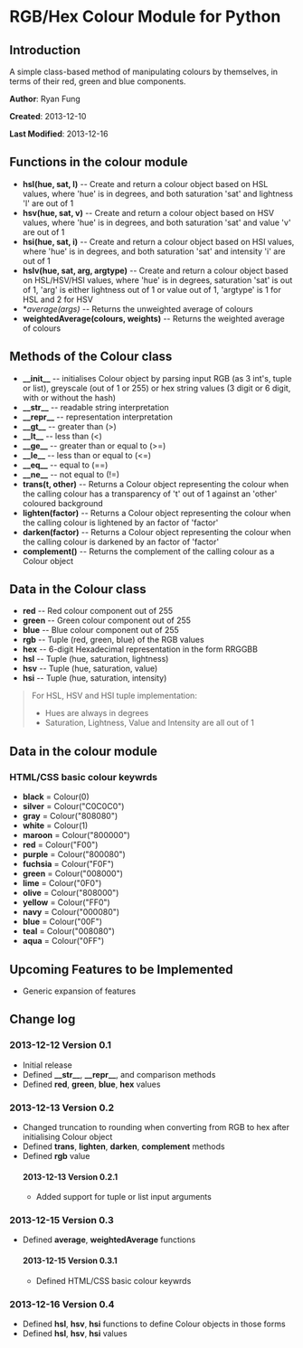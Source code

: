 RGB/Hex Colour Module for Python
================================

Introduction
------------

A simple class-based method of manipulating colours by themselves, in terms of their red, green and blue components.

**Author**: Ryan Fung

**Created**: 2013-12-10

**Last Modified**: 2013-12-16


Functions in the colour module
------------------------------
* **hsl(hue, sat, l)** -- Create and return a colour object based on HSL values, where 'hue' is in degrees, and both saturation 'sat' and lightness 'l' are out of 1
* **hsv(hue, sat, v)** -- Create and return a colour object based on HSV values, where 'hue' is in degrees, and both saturation 'sat' and value 'v' are out of 1
* **hsi(hue, sat, i)** -- Create and return a colour object based on HSI values, where 'hue' is in degrees, and both saturation 'sat' and intensity 'i' are out of 1
* **hslv(hue, sat, arg, argtype)** -- Create and return a colour object based on HSL/HSV/HSI values, where 'hue' is in degrees, saturation 'sat' is out of 1, 'arg' is either lightness out of 1 or value out of 1, 'argtype' is 1 for HSL and 2 for HSV
* **average(*args)** -- Returns the unweighted average of colours
* **weightedAverage(colours, weights)** -- Returns the weighted average of colours

Methods of the Colour class
---------------------------
* **\_\_init\_\_** -- initialises Colour object by parsing input RGB (as 3 int's, tuple or list), greyscale (out of 1 or 255) or hex string values (3 digit or 6 digit, with or without the hash)
* **\_\_str\_\_** -- readable string interpretation
* **\_\_repr\_\_** -- representation interpretation
* **\_\_gt\_\_** -- greater than (>)
* **\_\_lt\_\_** -- less than (<)
* **\_\_ge\_\_** -- greater than or equal to (>=)
* **\_\_le\_\_** -- less than or equal to (<=)
* **\_\_eq\_\_** -- equal to (==)
* **\_\_ne\_\_** -- not equal to (!=)
* **trans(t, other)** -- Returns a Colour object representing the colour when the calling colour has a transparency of 't' out of 1 against an 'other' coloured background
* **lighten(factor)** -- Returns a Colour object representing the colour when the calling colour is lightened by an factor of 'factor'
* **darken(factor)** -- Returns a Colour object representing the colour when the calling colour is darkened by an factor of 'factor'
* **complement()** -- Returns the complement of the calling colour as a Colour object

Data in the Colour class
------------------------
* **red** -- Red colour component out of 255
* **green** -- Green colour component out of 255
* **blue** -- Blue colour component out of 255
* **rgb** -- Tuple (red, green, blue) of the RGB values
* **hex** -- 6-digit Hexadecimal representation in the form RRGGBB
* **hsl** -- Tuple (hue, saturation, lightness)
* **hsv** -- Tuple (hue, saturation, value)
* **hsi** -- Tuple (hue, saturation, intensity)
> For HSL, HSV and HSI tuple implementation:
> * Hues are always in degrees
> * Saturation, Lightness, Value and Intensity are all out of 1

Data in the colour module
-------------------------
### HTML/CSS basic colour keywrds
* **black** = Colour(0)
* **silver** = Colour("C0C0C0")
* **gray** = Colour("808080")
* **white** = Colour(1)
* **maroon** = Colour("800000")
* **red** = Colour("F00")
* **purple** = Colour("800080")
* **fuchsia** = Colour("F0F")
* **green** = Colour("008000")
* **lime** = Colour("0F0")
* **olive** = Colour("808000")
* **yellow** = Colour("FF0")
* **navy** = Colour("000080")
* **blue** = Colour("00F")
* **teal** = Colour("008080")
* **aqua** = Colour("0FF")


Upcoming Features to be Implemented
-----------------------------------
* Generic expansion of features


Change log
----------
### 2013-12-12 Version 0.1
* Initial release
* Defined **\_\_str\_\_**, **\_\_repr\_\_**, and comparison methods
* Defined **red**, **green**, **blue**, **hex** values

### 2013-12-13 Version 0.2
* Changed truncation to rounding when converting from RGB to hex after initialising Colour object
* Defined **trans**, **lighten**, **darken**, **complement** methods
* Defined **rgb** value
	#### 2013-12-13 Version 0.2.1
	* Added support for tuple or list input arguments

### 2013-12-15 Version 0.3
* Defined **average**, **weightedAverage** functions
	#### 2013-12-15 Version 0.3.1
	* Defined HTML/CSS basic colour keywrds

### 2013-12-16 Version 0.4
* Defined **hsl**, **hsv**, **hsi** functions to define Colour objects in those forms
* Defined **hsl**, **hsv**, **hsi** values